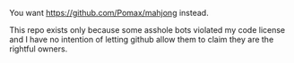 You want https://github.com/Pomax/mahjong instead.

This repo exists only because some asshole bots violated my code license and I have no intention of letting github allow them to claim they are the rightful owners.
